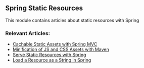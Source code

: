 ## Spring Static Resources

This module contains articles about static resources with Spring

### Relevant Articles:
- [Cachable Static Assets with Spring MVC](https://www.surya.com/cachable-static-assets-with-spring-mvc)
- [Minification of JS and CSS Assets with Maven](https://www.surya.com/maven-minification-of-js-and-css-assets)
- [Serve Static Resources with Spring](https://www.surya.com/spring-mvc-static-resources)
- [Load a Resource as a String in Spring](https://www.surya.com/spring-load-resource-as-string)
